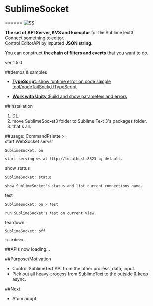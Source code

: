 # SublimeSocket
======
![SS](/main.png)

**The set of API Server, KVS and Executor** for the SublimeText3.   
Connect something to editor.  
Control EditorAPI by inputted **JSON string**.  

You can construct **the chain of filters and events** that you want to do. 

ver 1.5.0


##demos & samples
* [**TypeScript**: show runtime error on code sample](https://vimeo.com/88961966) 
	[tool/nodeTailSocket/TypeScript](https://github.com/sassembla/SublimeSocket3/tree/master/tool/nodeTailSocket/TypeScript)
	
* [**Work with Unity**	:Build and show parameters and errors](https://vimeo.com/71323225)  


##installation
1. DL.
2. move SublimeSocket3 folder to Sublime Text 3's packages folder.
3. that's all.


##usage: CommandPalette >  
start WebSocket server

	SublimeSocket: on
	
	start serving ws at http://localhost:8823 by default.

show status
	
	SublimeSocket: status
	
	show SublimeSocket's status and list current connections name.

test

	SublimeSocket: on > test
	
	run SublimeSocket's test on current view.
	
teardown

	SublimeSocket: off
	
	teardown.

##APIs
now loading...


##Purpose/Motivation
* Control SublimeText API from the other process, data, input.
* Pick out all heavy-process from SublimeText to the outside & keep async.


##Next
* Atom adopt.